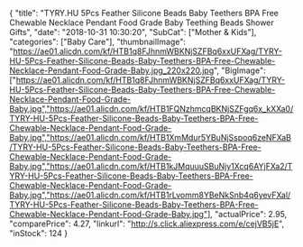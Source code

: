 {
	"title": "TYRY.HU 5Pcs Feather Silicone Beads Baby Teethers BPA Free Chewable Necklace Pendant Food Grade Baby Teething Beads Shower Gifts",
	"date": "2018-10-31 10:30:20",
	"SubCat": ["Mother & Kids"],
	"categories": ["Baby Care"],
	"thumbnailImage": "https://ae01.alicdn.com/kf/HTB1q8FJhnmWBKNjSZFBq6xxUFXag/TYRY-HU-5Pcs-Feather-Silicone-Beads-Baby-Teethers-BPA-Free-Chewable-Necklace-Pendant-Food-Grade-Baby.jpg_220x220.jpg",
	"BigImage": ["https://ae01.alicdn.com/kf/HTB1q8FJhnmWBKNjSZFBq6xxUFXag/TYRY-HU-5Pcs-Feather-Silicone-Beads-Baby-Teethers-BPA-Free-Chewable-Necklace-Pendant-Food-Grade-Baby.jpg","https://ae01.alicdn.com/kf/HTB1FQNzhmcqBKNjSZFgq6x_kXXa0/TYRY-HU-5Pcs-Feather-Silicone-Beads-Baby-Teethers-BPA-Free-Chewable-Necklace-Pendant-Food-Grade-Baby.jpg","https://ae01.alicdn.com/kf/HTB1XmMdur5YBuNjSspoq6zeNFXaB/TYRY-HU-5Pcs-Feather-Silicone-Beads-Baby-Teethers-BPA-Free-Chewable-Necklace-Pendant-Food-Grade-Baby.jpg","https://ae01.alicdn.com/kf/HTB1kJMquuuSBuNjy1Xcq6AYjFXa2/TYRY-HU-5Pcs-Feather-Silicone-Beads-Baby-Teethers-BPA-Free-Chewable-Necklace-Pendant-Food-Grade-Baby.jpg","https://ae01.alicdn.com/kf/HTB1rLvomm8YBeNkSnb4q6yevFXal/TYRY-HU-5Pcs-Feather-Silicone-Beads-Baby-Teethers-BPA-Free-Chewable-Necklace-Pendant-Food-Grade-Baby.jpg"],
	"actualPrice": 2.95,
	"comparePrice": 4.27,
	"linkurl": "http://s.click.aliexpress.com/e/cejVB5jE",
	"inStock": 124
}

